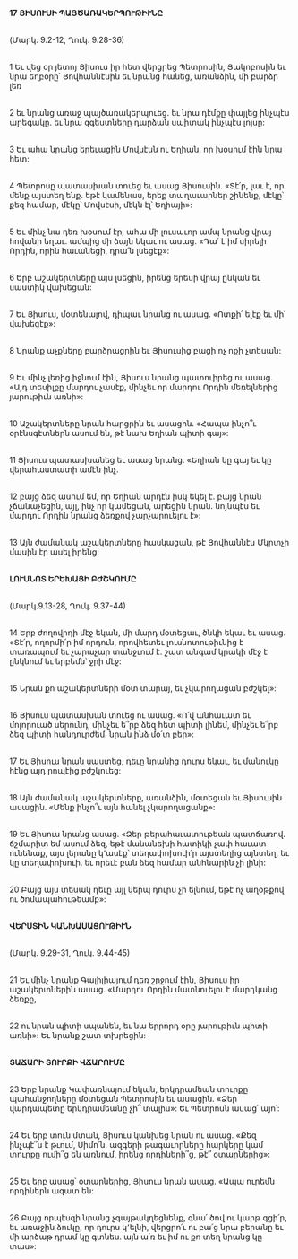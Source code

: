 **17 ՅԻՍՈՒՍԻ ՊԱՅԾԱՌԱԿԵՐՊՈՒԹԻՒՆԸ**

\
(Մարկ. 9.2-12, Ղուկ. 9.28-36)

\
1 Եւ վեց օր յետոյ Յիսուս իր հետ վերցրեց Պետրոսին, Յակոբոսին եւ նրա եղբօրը՝ Յովհաննէսին եւ նրանց հանեց, առանձին, մի բարձր լեռ

\
2 եւ նրանց առաջ պայծառակերպուեց. եւ նրա դէմքը փայլեց ինչպէս արեգակը. եւ նրա զգեստները դարձան սպիտակ ինչպէս լոյսը:

\
3 Եւ ահա նրանց երեւացին Մովսէսն ու Եղիան, որ խօսում էին նրա հետ:

\
4 Պետրոսը պատասխան տուեց եւ ասաց Յիսուսին. «Տէ՛ր, լաւ է, որ մենք այստեղ ենք. եթէ կամենաս, երեք տաղաւարներ շինենք, մէկը՝ քեզ համար, մէկը՝ Մովսէսի, մէկն էլ՝ Եղիայի»:

\
5 Եւ մինչ նա դեռ խօսում էր, ահա մի լուսաւոր ամպ նրանց վրայ հովանի եղաւ. ամպից մի ձայն եկաւ ու ասաց. «Դա՛ է իմ սիրելի Որդին, որին հաւանեցի, դրա՛ն լսեցէք»:

\
6 Երբ աշակերտները այս լսեցին, իրենց երեսի վրայ ընկան եւ սաստիկ վախեցան:

\
7 Եւ Յիսուս, մօտենալով, դիպաւ նրանց ու ասաց. «Ոտքի՛ ելէք եւ մի՛ վախեցէք»:

\
8 Նրանք աչքները բարձրացրին եւ Յիսուսից բացի ոչ ոքի չտեսան:

\
9 Եւ մինչ լեռից իջնում էին, Յիսուս նրանց պատուիրեց ու ասաց. «Այդ տեսիլքը մարդու չասէք, մինչեւ որ մարդու Որդին մեռելներից յարութիւն առնի»:

\
10 Աշակերտները նրան հարցրին եւ ասացին. «Հապա ինչո՞ւ օրէնսգէտներն ասում են, թէ նախ Եղիան պիտի գայ»:

\
11 Յիսուս պատասխանեց եւ ասաց նրանց. «Եղիան կը գայ եւ կը վերահաստատի ամէն ինչ.

\
12 բայց ձեզ ասում եմ, որ Եղիան արդէն իսկ եկել է. բայց նրան չճանաչեցին, այլ, ինչ որ կամեցան, արեցին նրան. նոյնպէս եւ մարդու Որդին նրանց ձեռքով չարչարուելու է»:

\
13 Այն ժամանակ աշակերտները հասկացան, թէ Յովհաննէս Մկրտչի մասին էր ասել իրենց:

\
**ԼՈՒՍՆՈՏ ԵՐԵԽԱՅԻ ԲԺՇԿՈՒՄԸ**

\
(Մարկ.9.13-28, Ղուկ. 9.37-44)

\
14 Երբ ժողովրդի մէջ եկան, մի մարդ մօտեցաւ, ծնկի եկաւ եւ ասաց. «Տէ՛ր, ողորմի՛ր իմ որդուն, որովհետեւ լուսնոտութիւնից է տառապում եւ չարաչար տանջւում է. շատ անգամ կրակի մէջ է ընկնում եւ երբեմն՝ ջրի մէջ:

\
15 Նրան քո աշակերտների մօտ տարայ, եւ չկարողացան բժշկել»:

\
16 Յիսուս պատասխան տուեց ու ասաց. «Ո՛վ անհաւատ եւ մոլորուած սերունդ, մինչեւ ե՞րբ ձեզ հետ պիտի լինեմ, մինչեւ ե՞րբ ձեզ պիտի հանդուրժեմ. նրան ինձ մօ՛տ բեր»:

\
17 Եւ Յիսուս նրան սաստեց, դեւը նրանից դուրս եկաւ, եւ մանուկը հէնց այդ րոպէից բժշկուեց:

\
18 Այն ժամանակ աշակերտները, առանձին, մօտեցան եւ Յիսուսին ասացին. «Մենք ինչո՞ւ այն հանել չկարողացանք»:

\
19 Եւ Յիսուս նրանց ասաց. «Ձեր թերահաւատութեան պատճառով. ճշմարիտ եմ ասում ձեզ, եթէ մանանեխի հատիկի չափ հաւատ ունենաք, այս լերանը կ՚ասէք՝ տեղափոխուի՛ր այստեղից այնտեղ, եւ կը տեղափոխուի. եւ որեւէ բան ձեզ համար անհնարին չի լինի:

\
20 Բայց այս տեսակ դեւը այլ կերպ դուրս չի ելնում, եթէ ոչ աղօթքով ու ծոմապահութեամբ»:

\
**ՎԵՐՍՏԻՆ ԿԱՆԽԱՍԱՑՈՒԹԻՒՆ**

\
(Մարկ. 9.29-31, Ղուկ. 9.44-45)

\
21 Եւ մինչ նրանք Գալիլիայում դեռ շրջում էին, Յիսուս իր աշակերտներին ասաց. «Մարդու Որդին մատնուելու է մարդկանց ձեռքը,

\
22 ու նրան պիտի սպանեն, եւ նա երրորդ օրը յարութիւն պիտի առնի»: Եւ նրանք շատ տխրեցին:

\
**ՏԱՃԱՐԻ ՏՈՒՐՔԻ ՎՃԱՐՈՒՄԸ**

\
23 Երբ նրանք Կափառնայում եկան, երկդրամեան տուրքը պահանջողները մօտեցան Պետրոսին եւ ասացին. «Ձեր վարդապետը երկդրամեանը չի՞ տալիս»: Եւ Պետրոսն ասաց՝ այո՛:

\
24 Եւ երբ տուն մտան, Յիսուս կանխեց նրան ու ասաց. «Քեզ ինչպէ՞ս է թւում, Սիմո՛ն. ազգերի թագաւորները հարկերը կամ տուրքը ումի՞ց են առնում, իրենց որդիների՞ց, թէ՞ օտարներից»:

\
25 Եւ երբ ասաց՝ օտարներից, Յիսուս նրան ասաց. «Ապա ուրեմն որդիներն ազատ են:

\
26 Բայց որպէսզի նրանց չգայթակղեցնենք, գնա՛ ծով ու կարթ գցի՛ր, եւ առաջին ձուկը, որ դուրս կ՚ելնի, վերցրո՛ւ ու բա՛ց նրա բերանը եւ մի արծաթ դրամ կը գտնես. այն ա՛ռ եւ իմ ու քո տեղ նրանց կը տաս»:
